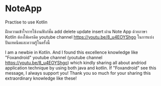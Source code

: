 # NoteApp
Practise to use Kotlin

ฝึกความเข้าใจการใช้งานฟังก์ชั่น add delete update insert ผ่าน Note App ด้วยภาษา Kotlin ต้องให้เครดิต youtube channel https://youtu.be/8_u4EOYShgo ในการแบ่งปันเทคนิคและความรู้ในครั้งนี้ 

I am a newbie in Kotlin. And I found this excellence knowledge like "Foxandroid" youtube channel (youtube channel https://youtu.be/8_u4EOYShgo) which kindly sharing all about andriod application technique by using both java and kotlin. 
If "Foxandroid" see this message, I always support you! Thank you so much for your sharing this extraordinary knowledge like these!
